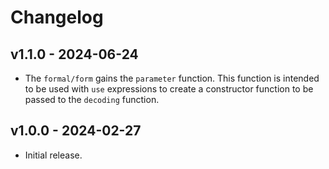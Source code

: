 # Changelog

## v1.1.0 - 2024-06-24

- The `formal/form` gains the `parameter` function. This function is intended to
  be used with `use` expressions to create a constructor function to be passed
  to the `decoding` function.

## v1.0.0 - 2024-02-27

- Initial release.
